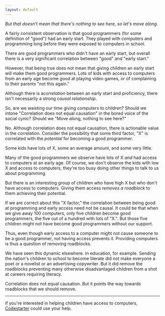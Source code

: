 ```yaml
---
layout: default
---
```


*But that doesn't mean that there's nothing to see here, so let's move along.*

A fairly consistent observation is that good programmers (for some definition of "good") had an early start. They played with computers and programming long before they were exposed to computers in school.

There are good programmers who didn't have an early start, but overall there is a very significant correlation between "good" and "early start."

However, that being true does not mean that giving children an early start will make them good programmers. Lots of kids with access to computers from an early age become good at playing video games, or of complaining to their parents "not this again."

Although there is a*correlation* between an early start and proficiency, there isn't necessarily a strong *causal relationship*.

So, are we waisting our time giving computers to children? Should we intone "Correlation does not equal causation" in the bored voice of the social cynic? Should we "Move along, nothing to see here?"

No. Although correlation does not equal causation, there is actionable value in the correlation. Consider the possibility that some third factor, "X" is correlated with the *potential* for becoming a good programmer.

Some kids have lots of X, some an average amount, and some very little.

Many of the good programmers we observe have lots of X *and* had access to computers at an early age. Of course, we don't observe the kids with low X and access to computers, they're too busy doing other things to talk to us about programming.

But there is an interesting group of children who have high X but who don't have access to computers. Giving them access *removes a roadblock* to them achieving their potential.

If we are correct about this "X factor," the correlation between being good at programming and early access need not be causal. It could be that when we give away 100 computers, only five children become good programmers, the five out of a hundred with lots of "X.". But those five children might not have become good programmers without our support.

Thus, even though early access to a computer might not cause someone to be a good programmer, not having access prevents it. Providing computers is thus a question of removing roadblocks.

We have seen this dynamic elsewhere. In education, for example. Sending the nation's children to school to become literate did not make everyone a poet or a novelist or an advertising copywriter. But it did remove the roadblocks preventing many otherwise disadvantaged children from a shot at careers requiring literacy.

Correlation does not equal causation. But it points the way towards roadblocks that we should remove.

---

if you're interested in helping children have access to computers, [Codestarter][1] could use your help.

[1]: https://codestarter.org